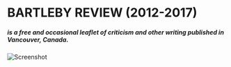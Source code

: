# BARTLEBY REVIEW (2012-2017)

##### is a free and occasional leaflet of criticism and other writing published in Vancouver, Canada.

![Screenshot
](https://raw.github.com/zibs/bartleby-review/master/readme-img.png)
